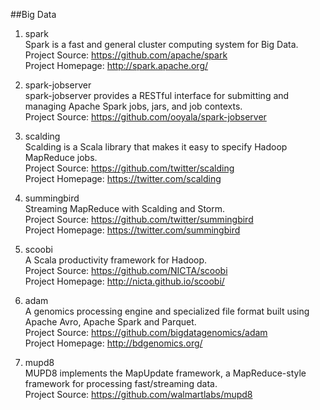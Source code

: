 ##Big Data

1. spark   
Spark is a fast and general cluster computing system for Big Data.  
Project Source: https://github.com/apache/spark     
Project Homepage: http://spark.apache.org/  

1. spark-jobserver     
spark-jobserver provides a RESTful interface for submitting and managing Apache Spark jobs, jars, and job contexts.     
Project Source:  https://github.com/ooyala/spark-jobserver    
 
1. scalding   
Scalding is a Scala library that makes it easy to specify Hadoop MapReduce jobs.   
Project Source: https://github.com/twitter/scalding    
Project Homepage: https://twitter.com/scalding  

1. summingbird    
Streaming MapReduce with Scalding and Storm.  
Project Source: https://github.com/twitter/summingbird     
Project Homepage: https://twitter.com/summingbird

1. scoobi    
A Scala productivity framework for Hadoop.       
Project Source: https://github.com/NICTA/scoobi        
Project Homepage: http://nicta.github.io/scoobi/

1. adam    
A genomics processing engine and specialized file format built using Apache Avro, Apache Spark and Parquet.   
Project Source: https://github.com/bigdatagenomics/adam   
Project Homepage: http://bdgenomics.org/   

1. mupd8     
MUPD8 implements the MapUpdate framework, a MapReduce-style framework for processing fast/streaming data.     
Project Source: https://github.com/walmartlabs/mupd8  
   